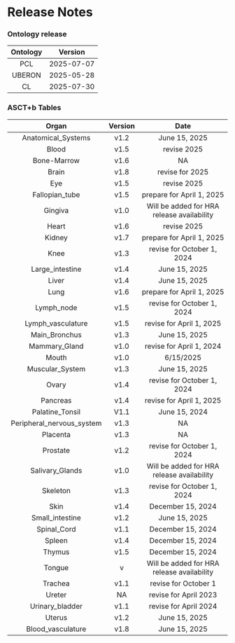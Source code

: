 
Release Notes
=============

### Ontology release

|Ontology|Version|
| :---: | :---: |
|PCL|2025-07-07|
|UBERON|2025-05-28|
|CL|2025-07-30|

### ASCT+b Tables

|Organ|Version|Date|
| :---: | :---: | :---: |
|Anatomical_Systems|v1.2|June 15, 2025|
|Blood|v1.5|revise 2025|
|Bone-Marrow|v1.6|NA|
|Brain|v1.8|revise for 2025|
|Eye|v1.5|revise 2025|
|Fallopian_tube|v1.5|prepare for April 1, 2025|
|Gingiva|v1.0|Will be added for HRA release availability|
|Heart|v1.6|revise 2025|
|Kidney|v1.7|prepare for April 1, 2025|
|Knee|v1.3|revise for October 1, 2024|
|Large_intestine|v1.4|June 15, 2025|
|Liver|v1.4|June 15, 2025|
|Lung|v1.6|prepare for April 1, 2025|
|Lymph_node|v1.5|revise for October 1, 2024|
|Lymph_vasculature|v1.5|revise for April 1, 2025|
|Main_Bronchus|v1.3|June 15, 2025|
|Mammary_Gland|v1.0|revise for April 1, 2024|
|Mouth|v1.0|6/15/2025|
|Muscular_System|v1.3|June 15, 2025|
|Ovary|v1.4|revise for October 1, 2024|
|Pancreas|v1.4|revise for April 1, 2025|
|Palatine_Tonsil|V1.1|June 15, 2024|
|Peripheral_nervous_system|v1.3|NA|
|Placenta|v1.3|NA|
|Prostate|v1.2|revise for October 1, 2024|
|Salivary_Glands|v1.0|Will be added for HRA release availability|
|Skeleton|v1.3|revise for October 1, 2024|
|Skin|v1.4|December 15, 2024|
|Small_intestine|v1.2|June 15, 2025|
|Spinal_Cord|v1.1|December 15, 2024|
|Spleen|v1.4|December 15, 2024|
|Thymus|v1.5|December 15, 2024|
|Tongue|v|Will be added for HRA release availability|
|Trachea|v1.1|revise for October 1|
|Ureter|NA|revise for April 2023|
|Urinary_bladder|v1.1|revise for April 2024|
|Uterus|v1.2|June 15, 2025|
|Blood_vasculature|v1.8|June 15, 2025|
